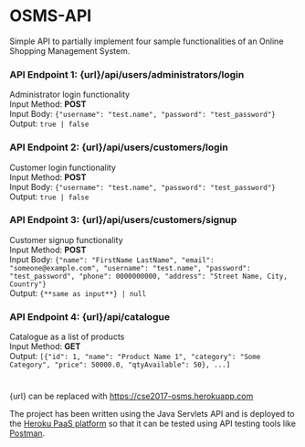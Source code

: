 # OSMS-API

Simple API to partially implement four sample functionalities of an Online Shopping Management System.

### API Endpoint 1: {url}/api/users/administrators/login

Administrator login functionality<br>
Input Method: **POST**<br>
Input Body: `{"username": "test.name", "password": "test_password"}`<br>
Output: `true | false`<br>

### API Endpoint 2: {url}/api/users/customers/login

Customer login functionality<br>
Input Method: **POST**<br>
Input Body: `{"username": "test.name", "password": "test_password"}`<br>
Output: `true | false`<br>

### API Endpoint 3: {url}/api/users/customers/signup

Customer signup functionality<br>
Input Method: **POST**<br>
Input Body: `{"name": "FirstName LastName", "email": "someone@example.com", "username": "test.name", "password": "test_password", "phone": 0000000000, "address": "Street Name, City, Country"}`<br>
Output: `{**same as input**} | null`<br>
  
### API Endpoint 4: {url}/api/catalogue

Catalogue as a list of products<br>
Input Method: **GET**<br>
Output: `[{"id": 1, "name": "Product Name 1", "category": "Some Category", "price": 50000.0, "qtyAvailable": 50}, ...]`<br>

#

{url} can be replaced with https://cse2017-osms.herokuapp.com

The project has been written using the Java Servlets API and is deployed to the [Heroku PaaS platform](https://heroku.com/) so that it can be tested using API testing tools like [Postman](https://getpostman.com/).